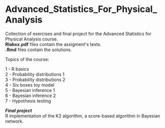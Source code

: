 # Advanced_Statistics_For_Physical_Analysis

Collection of exercises and final project for the Advanced Statistics for Physical Analysis course. <br>
**Rlabxx.pdf** files contain the assigment's texts. <br>
**.Rmd** files contain the solutions.

Topics of the course: 

1 - R basics <br>
2 - Probability distributions 1 <br>
3 - Probability distributions 2 <br>
4 - Six boxes toy model <br>
5 - Bayesian inference 1 <br>
6 - Bayesian inference 2 <br>
7 - Hypothesis testing <br>

***Final project*** <br>
R implementation of the K2 algorithm, a score-based algorithm in Bayesian network.
